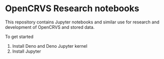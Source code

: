 # OpenCRVS Research notebooks

This repository contains Jupyter notebooks and similar use for research
and development of OpenCRVS and stored data.

To get started

1. Install Deno and Deno Jupyter kernel
2. Install Jupyter

